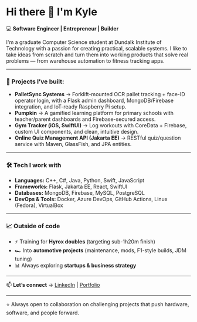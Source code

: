 # Hi there 👋 I'm Kyle

💻 **Software Engineer | Entrepreneur | Builder**

I'm a graduate Computer Science student at Dundalk Institute of Technology with a passion for creating practical, scalable systems. I like to take ideas from scratch and turn them into working products that solve real problems — from warehouse automation to fitness tracking apps.

---

### 🚀 Projects I’ve built:
- **PalletSync Systems** → Forklift-mounted OCR pallet tracking + face-ID operator login, with a Flask admin dashboard, MongoDB/Firebase integration, and IoT-ready Raspberry Pi setup.  
- **Pumpkin** → A gamified learning platform for primary schools with teacher/parent dashboards and Firebase-secured access.  
- **Gym Tracker (iOS, SwiftUI)** → Log workouts with CoreData + Firebase, custom UI components, and clean, intuitive design.  
- **Online Quiz Management API (Jakarta EE)** → RESTful quiz/question service with Maven, GlassFish, and JPA entities.

---

### 🛠️ Tech I work with
- **Languages:** C++, C#, Java, Python, Swift, JavaScript  
- **Frameworks:** Flask, Jakarta EE, React, SwiftUI  
- **Databases:** MongoDB, Firebase, MySQL, PostgreSQL  
- **DevOps & Tools:** Docker, Azure DevOps, GitHub Actions, Linux (Fedora), VirtualBox  

---

### 📈 Outside of code
- ⚡ Training for **Hyrox doubles** (targeting sub-1h20m finish)  
- 🏎️ Into **automotive projects** (maintenance, mods, F1-style builds, JDM tuning)  
- 📊 Always exploring **startups & business strategy**  

---

📫 **Let’s connect** → [LinkedIn](https://linkedin.com) | [Portfolio](https://github.com/KyleMcQ)  

---
⭐ Always open to collaboration on challenging projects that push hardware, software, and people forward.
